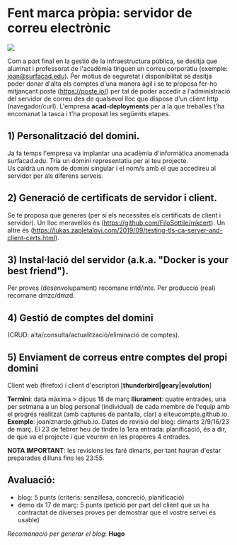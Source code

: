 # Fent marca pròpia: servidor de correu electrònic  
![](https://i1.wp.com/blog.mailtrap.io/wp-content/uploads/2020/01/boromir-email.jpg?w=500&ssl=1)  

Com a part final en la gestió de la infraestructura pública, se desitja que alumnat i professorat de l'acadèmia tinguen un correu corporatiu (exemple: joan@surfacad.edu). Ṕer motius de seguretat i disponibilitat se desitja poder donar d'alta els comptes d'una manera àgil i se te proposa fer-ho mitjançant poste (https://poste.io/) per tal de poder accedir a l'administració del servidor de correu des de qualsevol lloc que dispose d'un client http (navegador/curl). L'empresa **acad-deployments** per a la que treballes t'ha encomanat la tasca i t'ha proposat les següents etapes.  

## 1) Personalització del domini.  
Ja fa temps l'empresa va implantar una acadèmia d'informàtica anomenada surfacad.edu.  Tria un domini representatiu per al teu projecte.  
Us caldrà un nom de domini singular i el nom/s amb el que accedireu al servidor per als diferens serveis.

## 2) Generació de certificats de servidor i client.  
Se te proposa que generes (per si els necessites els certificats de client i servidor). Un lloc meravellós és (https://github.com/FiloSottile/mkcert). Un altre és (https://lukas.zapletalovi.com/2019/09/testing-tls-ca-server-and-client-certs.html).  

## 3) Instal·lació del servidor (a.k.a. "Docker is your best friend").  
Per proves (desenvolupament) recomane intd/inte. Per producció (real) recomane dmzc/dmzd.  

## 4) Gestió de comptes del domini  
(CRUD: alta/consulta/actualització/eliminació de comptes).  

## 5) Enviament de correus entre comptes del propi domini 
Client web (firefox) i client d'escriptori [**thunderbird|geary|evolution**]


**Termini**: data màxima > dijous 18 de març
**lliurament**: quatre entrades, una per setmana a un blog personal (individual) de cada membre de l'equip amb el progrés realitzat (amb captures de pantalla, clar) a elteucompte.github.io. 
**Exemple**: joaniznardo.github.io. Dates de revisió del blog: dimarts 2/9/16/23 de març. El 23 de febrer heu de tindre la 1era entrada: planificació, és a dir, de què va el projecte i que veurem en les properes 4 entrades. 

**NOTA IMPORTANT**: les revisions les faré dimarts, per tant hauran d'estar preparades dilluns fins les 23:55.

## Avaluació: 
- blog: 5 punts (criteris: senzillesa, concreció, planificació)
- demo dx 17 de març: 5 punts (petició per part del client que us ha contractat de diverses proves per demostrar que el vostre servei és usable)


*Recomanació per generar el blog*: **Hugo**


